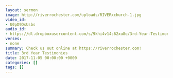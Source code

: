 ```yaml
---
layout: sermon
image: http://riverrochester.com/uploads/RIVERxchurch-1.jpg
video_id:
- U0pD9DsUsbs
audio_id:
- https://dl.dropboxusercontent.com/s/9khi4v14s62xu8o/3rd-Year-Testimonies.mp3?dl=0
verses:
- none
summary: Check us out online at https://riverrochester.com!
title: 3rd Year Testimonies
date: 2017-11-05 00:00:00 +0000
categories: []
tags: []
---
```

